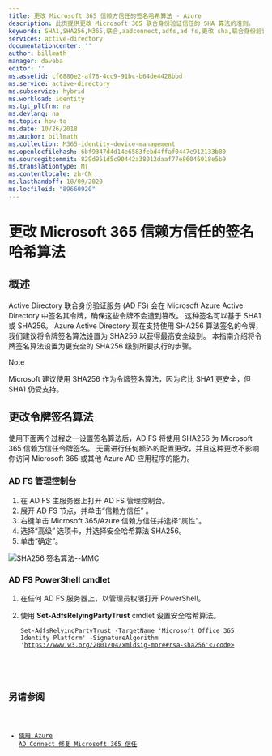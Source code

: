 ```yaml
---
title: 更改 Microsoft 365 信赖方信任的签名哈希算法 - Azure
description: 此页提供更改 Microsoft 365 联合身份验证信任的 SHA 算法的准则。
keywords: SHA1,SHA256,M365,联合,aadconnect,adfs,ad fs,更改 sha,联合身份验证信任,信赖方信任
services: active-directory
documentationcenter: ''
author: billmath
manager: daveba
editor: ''
ms.assetid: cf6880e2-af78-4cc9-91bc-b64de4428bbd
ms.service: active-directory
ms.subservice: hybrid
ms.workload: identity
ms.tgt_pltfrm: na
ms.devlang: na
ms.topic: how-to
ms.date: 10/26/2018
ms.author: billmath
ms.collection: M365-identity-device-management
ms.openlocfilehash: 6bf9347d4d14e6583febd4ffaf0447e912133b80
ms.sourcegitcommit: 829d951d5c90442a38012daaf77e86046018e5b9
ms.translationtype: MT
ms.contentlocale: zh-CN
ms.lasthandoff: 10/09/2020
ms.locfileid: "89660920"
---
```

# <a name="change-signature-hash-algorithm-for-microsoft-365-relying-party-trust"></a>更改 Microsoft 365 信赖方信任的签名哈希算法
## <a name="overview"></a>概述
Active Directory 联合身份验证服务 (AD FS) 会在 Microsoft Azure Active Directory 中签名其令牌，确保这些令牌不会遭到篡改。 这种签名可以基于 SHA1 或 SHA256。 Azure Active Directory 现在支持使用 SHA256 算法签名的令牌，我们建议将令牌签名算法设置为 SHA256 以获得最高安全级别。 本指南介绍将令牌签名算法设置为更安全的 SHA256 级别所要执行的步骤。

>[!NOTE]
>Microsoft 建议使用 SHA256 作为令牌签名算法，因为它比 SHA1 更安全，但 SHA1 仍受支持。

## <a name="change-the-token-signing-algorithm"></a>更改令牌签名算法
使用下面两个过程之一设置签名算法后，AD FS 将使用 SHA256 为 Microsoft 365 信赖方信任令牌签名。 无需进行任何额外的配置更改，并且这种更改不影响你访问 Microsoft 365 或其他 Azure AD 应用程序的能力。

### <a name="ad-fs-management-console"></a>AD FS 管理控制台
1. 在 AD FS 主服务器上打开 AD FS 管理控制台。
2. 展开 AD FS 节点，并单击“信赖方信任”  。
3. 右键单击 Microsoft 365/Azure 信赖方信任并选择“属性”。
4. 选择“高级”  选项卡，并选择安全哈希算法 SHA256。
5. 单击“确定”。 

![SHA256 签名算法--MMC](./media/how-to-connect-fed-sha256-guidance/mmc.png)

### <a name="ad-fs-powershell-cmdlets"></a>AD FS PowerShell cmdlet
1. 在任何 AD FS 服务器上，以管理员权限打开 PowerShell。
2. 使用 **Set-AdfsRelyingPartyTrust** cmdlet 设置安全哈希算法。
   
   <code>Set-AdfsRelyingPartyTrust -TargetName 'Microsoft Office 365 Identity Platform' -SignatureAlgorithm 'https://www.w3.org/2001/04/xmldsig-more#rsa-sha256'</code>

## <a name="also-read"></a>另请参阅
* [使用 Azure AD Connect 修复 Microsoft 365 信任](how-to-connect-fed-management.md#repairthetrust)


